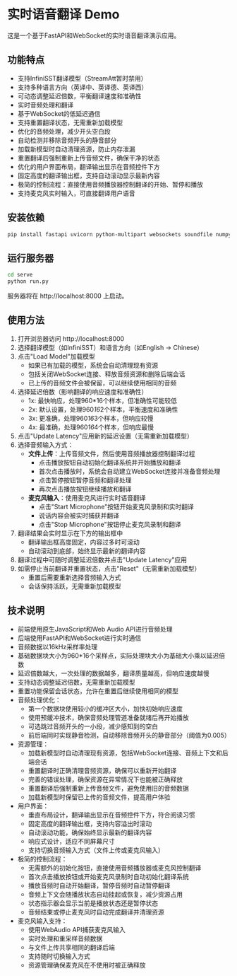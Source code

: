 # 实时语音翻译 Demo

这是一个基于FastAPI和WebSocket的实时语音翻译演示应用。

## 功能特点

- 支持InfiniSST翻译模型（StreamAtt暂时禁用）
- 支持多种语言方向（英译中、英译德、英译西）
- 可动态调整延迟倍数，平衡翻译速度和准确性
- 实时音频处理和翻译
- 基于WebSocket的低延迟通信
- 支持重置翻译状态，无需重新加载模型
- 优化的音频处理，减少开头空白段
- 自动检测并移除音频开头的静音部分
- 加载新模型时自动清理资源，防止内存泄漏
- 重置翻译后强制重新上传音频文件，确保干净的状态
- 优化的用户界面布局，翻译输出显示在音频控件下方
- 固定高度的翻译输出框，支持自动滚动显示最新内容
- 极简的控制流程：直接使用音频播放器控制翻译的开始、暂停和播放
- 支持麦克风实时输入，可直接翻译用户语音

## 安装依赖

```bash
pip install fastapi uvicorn python-multipart websockets soundfile numpy
```

## 运行服务器

```bash
cd serve
python run.py
```

服务器将在 http://localhost:8000 上启动。

## 使用方法

1. 打开浏览器访问 http://localhost:8000
2. 选择翻译模型（如InfiniSST）和语言方向（如English -> Chinese）
3. 点击"Load Model"加载模型
   - 如果已有加载的模型，系统会自动清理现有资源
   - 包括关闭WebSocket连接、释放音频资源和删除后端会话
   - 已上传的音频文件会被保留，可以继续使用相同的音频
4. 选择延迟倍数（影响翻译的响应速度和准确性）
   - 1x: 最快响应，处理960*16个样本，但准确性可能较低
   - 2x: 默认设置，处理960*16*2个样本，平衡速度和准确性
   - 3x: 更准确，处理960*16*3个样本，但响应较慢
   - 4x: 最准确，处理960*16*4个样本，但响应最慢
5. 点击"Update Latency"应用新的延迟设置（无需重新加载模型）
6. 选择音频输入方式：
   - **文件上传**：上传音频文件，然后使用音频播放器控制翻译过程
     - 点击播放按钮自动初始化翻译系统并开始播放和翻译
     - 首次点击播放时，系统会自动建立WebSocket连接并准备音频处理
     - 点击暂停按钮暂停音频和翻译处理
     - 再次点击播放按钮继续播放和翻译
   - **麦克风输入**：使用麦克风进行实时语音翻译
     - 点击"Start Microphone"按钮开始麦克风录制和实时翻译
     - 说话内容会被实时捕获并翻译
     - 点击"Stop Microphone"按钮停止麦克风录制和翻译
7. 翻译结果会实时显示在下方的输出框中
   - 翻译输出框高度固定，内容过多时可滚动
   - 自动滚动到底部，始终显示最新的翻译内容
8. 翻译过程中可随时调整延迟倍数并点击"Update Latency"应用
9. 如需停止当前翻译并重置状态，点击"Reset"（无需重新加载模型）
   - 重置后需要重新选择音频输入方式
   - 会话保持活跃，无需重新加载模型

## 技术说明

- 前端使用原生JavaScript和Web Audio API进行音频处理
- 后端使用FastAPI和WebSocket进行实时通信
- 音频数据以16kHz采样率处理
- 基础数据块大小为960*16个采样点，实际处理块大小为基础大小乘以延迟倍数
- 延迟倍数越大，一次处理的数据越多，翻译质量越高，但响应速度越慢
- 支持动态调整延迟倍数，无需重新加载模型
- 重置功能保留会话状态，允许在重置后继续使用相同的模型
- 音频处理优化：
  - 第一个数据块使用较小的缓冲区大小，加快初始响应速度
  - 使用预缓冲技术，确保音频处理管道准备就绪后再开始播放
  - 可选跳过音频开头的一小段，减少感知到的空白
  - 前后端同时实现静音检测，自动移除音频开头的静音部分（阈值为0.005）
- 资源管理：
  - 加载新模型时自动清理现有资源，包括WebSocket连接、音频上下文和后端会话
  - 重置翻译时正确清理音频资源，确保可以重新开始翻译
  - 完善的错误处理，确保资源在异常情况下也能被正确释放
  - 重置翻译后强制重新上传音频文件，避免使用旧的音频数据
  - 加载新模型时保留已上传的音频文件，提高用户体验
- 用户界面：
  - 垂直布局设计，翻译输出显示在音频控件下方，符合阅读习惯
  - 固定高度的翻译输出框，支持内容溢出时滚动
  - 自动滚动功能，确保始终显示最新的翻译内容
  - 响应式设计，适应不同屏幕尺寸
  - 支持切换音频输入方式（文件上传或麦克风输入）
- 极简的控制流程：
  - 无需额外的初始化按钮，直接使用音频播放器或麦克风控制翻译
  - 首次点击播放按钮或开始麦克风录制时自动初始化翻译系统
  - 播放音频时自动开始翻译，暂停音频时自动暂停翻译
  - 音频上下文会随播放状态自动挂起或恢复，减少资源占用
  - 状态指示器会显示当前是播放状态还是暂停状态
  - 音频结束或停止麦克风时自动完成翻译并清理资源
- 麦克风输入支持：
  - 使用WebAudio API捕获麦克风输入
  - 实时处理和重采样音频数据
  - 与文件上传共享相同的翻译后端
  - 支持随时切换输入方式
  - 资源管理确保麦克风在不使用时被正确释放 